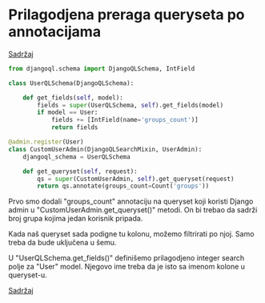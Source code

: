 
# Prilagodjena preraga queryseta po annotacijama

[Sadržaj](00_sadrzaj.md)

```py
from djangoql.schema import DjangoQLSchema, IntField

class UserQLSchema(DjangoQLSchema):

    def get_fields(self, model):
        fields = super(UserQLSchema, self).get_fields(model)
        if model == User:
            fields += [IntField(name='groups_count')]
            return fields

@admin.register(User)
class CustomUserAdmin(DjangoQLSearchMixin, UserAdmin):
    djangoql_schema = UserQLSchema

    def get_queryset(self, request):
        qs = super(CustomUserAdmin, self).get_queryset(request)
        return qs.annotate(groups_count=Count('groups'))
```

Prvo smo dodali "groups_count" annotaciju na queryset koji koristi Django admin u
"CustomUserAdmin.get_queryset()" metodi. On bi trebao da sadrži broj grupa kojima jedan korisnik pripada.

Kada naš queryset sada podigne tu kolonu, možemo filtrirati po njoj. Samo treba da bude uključena u šemu.

U "UserQLSchema.get_fields()" definišemo prilagodjeno integer search polje za "User" model. Njegovo ime treba da je isto sa imenom kolone u queryset-u.

[Sadržaj](00_sadrzaj.md)
